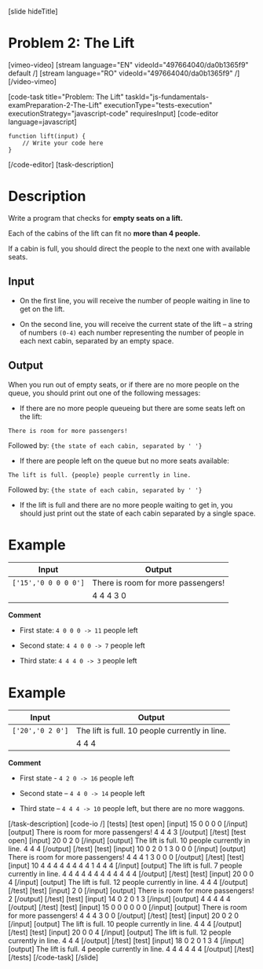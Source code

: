 [slide hideTitle]
# Problem 2: The Lift

[vimeo-video]
[stream language="EN" videoId="497664040/da0b1365f9" default /]
[stream language="RO" videoId="497664040/da0b1365f9"  /]
[/video-vimeo]


[code-task title="Problem: The Lift" taskId="js-fundamentals-examPreparation-2-The-Lift" executionType="tests-execution" executionStrategy="javascript-code" requiresInput]
[code-editor language=javascript]
```
function lift(input) {
	// Write your code here
}
```
[/code-editor]
[task-description]
# Description
Write a program that checks for **empty seats on a lift.**

Each of the cabins of the lift can fit no **more than 4 people.**

If a cabin is full, you should direct the people to the next one with available seats.

## Input

* On the first line, you will receive the number of people waiting in line to get on the lift.


* On the second line, you will receive the current state of the lift – a string of numbers `(0-4)` each number representing the number of people in each next cabin, separated by an empty space.


## Output

When you run out of empty seats, or if there are no more people on the queue, you should print out one of the following messages:

* If there are no more people queueing but there are some seats left on the lift:

`There is room for more passengers!`

Followed by:
`{the state of each cabin, separated by ' '}`

* If there are people left on the queue but no more seats available:

`The lift is full. {people} people currently in line.`

Followed by:
`{the state of each cabin, separated by ' '}`

* If the lift is full and there are no more people waiting to get in, you should just print out the state of each cabin separated by a single space.

# Example

| **Input** | **Output** |
| --- | --- |
|`['15','0 0 0 0 0']`| There is room for more passengers! |
||4 4 4 3 0|

**Comment**

* First state: `4 0 0 0 -> 11` people left

* Second state: `4 4 0 0 -> 7` people left

* Third state: `4 4 4 0 -> 3` people left

# Example
| **Input** | **Output** |
| --- | --- |
|`['20','0 2 0']`|The lift is full. 10 people currently in line.|
||4 4 4|

**Comment**

* First state - `4 2 0 -> 16` people left

* Second state – `4 4 0 -> 14` people left

* Third state – `4 4 4 -> 10` people left, but there are no more waggons.


[/task-description]
[code-io /]
[tests]
[test open]
[input]
15
0 0 0 0
[/input]
[output]
There is room for more passengers!
4 4 4 3
[/output]
[/test]
[test open]
[input]
20
0 2 0
[/input]
[output]
The lift is full. 10 people currently in line.
4 4 4
[/output]
[/test]
[test]
[input]
10
0 2 0 1 3 0 0 0
[/input]
[output]
There is room for more passengers!
4 4 4 1 3 0 0 0
[/output]
[/test]
[test]
[input]
10
4 4 4 4 4 4 4 4 1 4 4 4
[/input]
[output]
The lift is full. 7 people currently in line.
4 4 4 4 4 4 4 4 4 4 4 4
[/output]
[/test]
[test]
[input]
20
0 0 4
[/input]
[output]
The lift is full. 12 people currently in line.
4 4 4
[/output]
[/test]
[test]
[input]
2
0
[/input]
[output]
There is room for more passengers!
2
[/output]
[/test]
[test]
[input]
14
0 2 0 1 3
[/input]
[output]
4 4 4 4 4
[/output]
[/test]
[test]
[input]
15
0 0 0 0 0 0
[/input]
[output]
There is room for more passengers!
4 4 4 3 0 0
[/output]
[/test]
[test]
[input]
20
0 2 0
[/input]
[output]
The lift is full. 10 people currently in line.
4 4 4
[/output]
[/test]
[test]
[input]
20
0 0 4
[/input]
[output]
The lift is full. 12 people currently in line.
4 4 4
[/output]
[/test]
[test]
[input]
18
0 2 0 1 3 4
[/input]
[output]
The lift is full. 4 people currently in line.
4 4 4 4 4 4
[/output]
[/test]
[/tests]
[/code-task]
[/slide]
